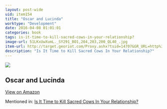 ```yaml
---
layout: post-wide
uid: item154
title: "Oscar and Lucinda"
worktype: "Development"
date: 2016-04-08 01:01:01
categories: book
tags: is-it-time-to-kill-sacred-cows-in-your-relationship?
image-url: 51LKxUwXumL._SY291_BO1,204,203,200_QL40_.jpg
item-url: http://target.georiot.com/Proxy.ashx?tsid=14707&GR_URL=http%3A%2F%2Fwww.amazon.com%2FOscar-Lucinda-Peter-Carey%2Fdp%2F0679777504%2F
description: "Is It Time to Kill Sacred Cows In Your Relationship?"
---
```

<a href="http://target.georiot.com/Proxy.ashx?tsid=14707&GR_URL=http%3A%2F%2Fwww.amazon.com%2FOscar-Lucinda-Peter-Carey%2Fdp%2F0679777504%2F" target="blank"><img src="../../../../img/thumbs/51LKxUwXumL._SY291_BO1,204,203,200_QL40_.jpg" class="prod-img"></a>
<h2>Oscar and Lucinda</h2>
<p><a class="btn btn-primary" href="http://target.georiot.com/Proxy.ashx?tsid=14707&GR_URL=http%3A%2F%2Fwww.amazon.com%2FOscar-Lucinda-Peter-Carey%2Fdp%2F0679777504%2F" target="blank">View on Amazon</a><p>
<p>Mentioned in: <a href="http://fourhourworkweek.com/2015/05/20/google-x/comment-page-3/" target="blank">Is It Time to Kill Sacred Cows In Your Relationship?</a></p>
